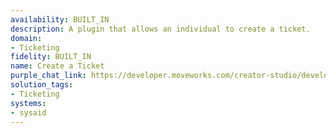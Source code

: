 ```yaml
---
availability: BUILT_IN
description: A plugin that allows an individual to create a ticket.
domain:
- Ticketing
fidelity: BUILT_IN
name: Create a Ticket
purple_chat_link: https://developer.moveworks.com/creator-studio/developer-tools/purple-chat/?conversation=%7B%22startTimestamp%22%3A%2211%3A43+AM%22%2C%22messages%22%3A%5B%7B%22role%22%3A%22user%22%2C%22parts%22%3A%5B%7B%22richText%22%3A%22%3Cp%3EI+need+a+new+Salesforce+sandbox+provisioned.+Can+IT+please+get+me+access+to+one%3F%3C%2Fp%3E%22%7D%5D%7D%2C%7B%22role%22%3A%22assistant%22%2C%22parts%22%3A%5B%7B%22reasoningSteps%22%3A%5B%7B%22status%22%3A%22success%22%2C%22richText%22%3A%22%3Cp%3ESearching+%3Cstrong%3Eknowledge+base%3C%2Fstrong%3E+for+%5C%22Salesforce+Sandbox+Provisioning+Instructions%5C%22%3C%2Fp%3E%22%7D%2C%7B%22status%22%3A%22success%22%2C%22richText%22%3A%22%3Cp%3ENo+results+found.+Preparing+to+suggest+help+options.%3C%2Fp%3E%22%7D%5D%7D%2C%7B%22richText%22%3A%22%3Cp%3EI+understand+that+you+need+a+new+%3Cstrong%3ESalesforce+sandbox%3C%2Fstrong%3E+provisioned+and+access+to+it.%3C%2Fp%3E%5Cn%3Cp%3EI+attempted+to+find+relevant+resources+to+assist+with+your+request%2C+but+unfortunately%2C+no+specific+results+were+found.%3C%2Fp%3E%5Cn%3Cp%3E%3Cbr%3E%3C%2Fp%3E%5Cn%3Cp%3EPlease+review+the+available+help+options.%3C%2Fp%3E%22%7D%2C%7B%22buttons%22%3A%5B%7B%22style%22%3A%22filled%22%2C%22buttonText%22%3A%22File+ticket%22%7D%2C%7B%22style%22%3A%22outlined%22%2C%22buttonText%22%3A%22Start+agent+chat%22%7D%2C%7B%22style%22%3A%22outlined%22%2C%22buttonText%22%3A%22Other+Help+Options%22%7D%5D%7D%5D%7D%2C%7B%22role%22%3A%22assistant%22%2C%22parts%22%3A%5B%7B%22richText%22%3A%22%3Cp%3EYour+ticket+for+provisioning+a+new+%3Cstrong%3ESalesforce+sandbox%3C%2Fstrong%3E+and+access+to+it+has+been+successfully+created.+Here+are+the+details%3A%3C%2Fp%3E%5Cn%3Cp%3E-+%3Cstrong%3ETicket+ID%3C%2Fstrong%3E%3A+INC1019034%3Cbr%3E%5Cn-+%3Cstrong%3EDescription%3C%2Fstrong%3E%3A+I+need+a+new+Salesforce+sandbox+provisioned+and+access+to+it.%3Cbr%3E%5Cn-+%3Cstrong%3EStatus%3C%2Fstrong%3E%3A+New%3Cbr%3E%5Cn-+%3Cstrong%3EOpened+At%3C%2Fstrong%3E%3A+February+13%2C+2025+-+04%3A17+PM+PST%3C%2Fp%3E%5Cn%3Cp%3E%3Cbr%3E%3C%2Fp%3E%5Cn%3Cp%3EIf+you+need+any+further+assistance+or+have+additional+requests%2C+feel+free+to+let+me+know%21%3C%2Fp%3E%22%7D%2C%7B%22citations%22%3A%5B%7B%22connectorName%22%3A%22servicenow%22%2C%22citationTitle%22%3A%22INC1019034%22%7D%5D%7D%5D%7D%5D%7D
solution_tags:
- Ticketing
systems:
- sysaid
---
```

